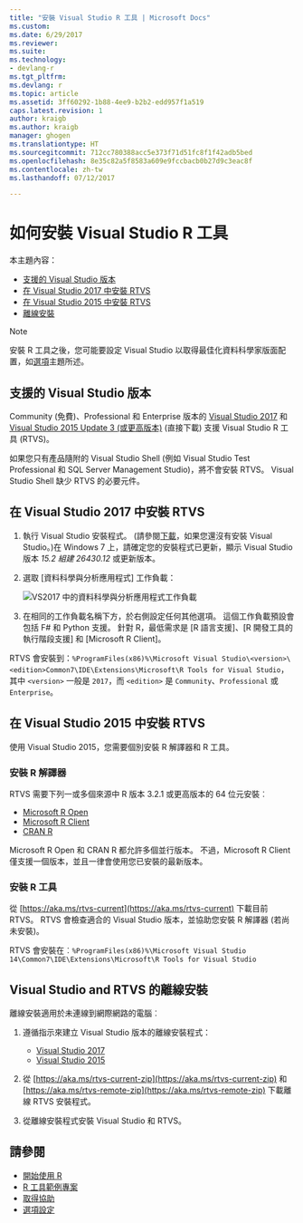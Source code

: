 ```yaml
---
title: "安裝 Visual Studio R 工具 | Microsoft Docs"
ms.custom: 
ms.date: 6/29/2017
ms.reviewer: 
ms.suite: 
ms.technology:
- devlang-r
ms.tgt_pltfrm: 
ms.devlang: r
ms.topic: article
ms.assetid: 3ff60292-1b88-4ee9-b2b2-edd957f1a519
caps.latest.revision: 1
author: kraigb
ms.author: kraigb
manager: ghogen
ms.translationtype: HT
ms.sourcegitcommit: 712cc780388acc5e373f71d51fc8f1f42adb5bed
ms.openlocfilehash: 8e35c82a5f8583a609e9fccbacb0b27d9c3eac8f
ms.contentlocale: zh-tw
ms.lasthandoff: 07/12/2017

---
```


# <a name="how-to-install-r-tools-for-visual-studio"></a>如何安裝 Visual Studio R 工具

本主題內容：

- [支援的 Visual Studio 版本](#supported-versions-of-visual-studio)
- [在 Visual Studio 2017 中安裝 RTVS](#installing-rtvs-in-visual-studio-2017)
- [在 Visual Studio 2015 中安裝 RTVS](#installing-rtvs-in-visual-studio-2015)
- [離線安裝](#offline-installation-of-visual-studio-and-rtvs)

> [!Note]
> 安裝 R 工具之後，您可能要設定 Visual Studio 以取得最佳化資料科學家版面配置，如[選項](options.md#data-scientist-layout)主題所述。

## <a name="supported-versions-of-visual-studio"></a>支援的 Visual Studio 版本

Community (免費)、Professional 和 Enterprise 版本的 [Visual Studio 2017](https://www.visualstudio.com/downloads/) 和 [Visual Studio 2015 Update 3 (或更高版本)](http://go.microsoft.com/fwlink/?LinkId=691129) (直接下載) 支援 Visual Studio R 工具 (RTVS)。 

如果您只有產品隨附的 Visual Studio Shell (例如 Visual Studio Test Professional 和 SQL Server Management Studio)，將不會安裝 RTVS。 Visual Studio Shell 缺少 RTVS 的必要元件。


## <a name="installing-rtvs-in-visual-studio-2017"></a>在 Visual Studio 2017 中安裝 RTVS

1. 執行 Visual Studio 安裝程式。 (請參閱[下載](https://www.visualstudio.com/downloads/)，如果您還沒有安裝 Visual Studio。)在 Windows 7 上，請確定您的安裝程式已更新，顯示 Visual Studio 版本 *15.2 組建 26430.12* 或更新版本。

2. 選取 [資料科學與分析應用程式] 工作負載：

    ![VS2017 中的資料科學與分析應用程式工作負載](media/installation-data-science-workload.png)

3. 在相同的工作負載名稱下方，於右側設定任何其他選項。 這個工作負載預設會包括 F# 和 Python 支援。 針對 R，最低需求是 [R 語言支援]、[R 開發工具的執行階段支援] 和 [Microsoft R Client]。

RTVS 會安裝到：`%ProgramFiles(x86)%\Microsoft Visual Studio\<version>\<edition>Common7\IDE\Extensions\Microsoft\R Tools for Visual Studio`，其中 `<version>` 一般是 `2017`，而 `<edition>` 是 `Community`、`Professional` 或 `Enterprise`。

## <a name="installing-rtvs-in-visual-studio-2015"></a>在 Visual Studio 2015 中安裝 RTVS

使用 Visual Studio 2015，您需要個別安裝 R 解譯器和 R 工具。

### <a name="install-an-r-interpreter"></a>安裝 R 解譯器

RTVS 需要下列一或多個來源中 R 版本 3.2.1 或更高版本的 64 位元安裝︰

* [Microsoft R Open](https://mran.microsoft.com/download/)
* [Microsoft R Client](https://msdn.microsoft.com/microsoft-r/r-client-get-started)
* [CRAN R](https://cran.r-project.org/bin/windows/base/)

Microsoft R Open 和 CRAN R 都允許多個並行版本。 不過，Microsoft R Client 僅支援一個版本，並且一律會使用您已安裝的最新版本。

### <a name="install-the-r-tools"></a>安裝 R 工具

從 [https://aka.ms/rtvs-current](https://aka.ms/rtvs-current) 下載目前 RTVS。 RTVS 會檢查適合的 Visual Studio 版本，並協助您安裝 R 解譯器 (若尚未安裝)。

RTVS 會安裝在︰`%ProgramFiles(x86)%\Microsoft Visual Studio 14\Common7\IDE\Extensions\Microsoft\R Tools for Visual Studio`

## <a name="offline-installation-of-visual-studio-and-rtvs"></a>Visual Studio and RTVS 的離線安裝

離線安裝適用於未連線到網際網路的電腦︰

1. 遵循指示來建立 Visual Studio 版本的離線安裝程式： 

    - [Visual Studio 2017](../install/create-an-offline-installation-of-visual-studio.md)
    - [Visual Studio 2015](https://msdn.microsoft.com/library/mt706497.aspx)

1. 從 [https://aka.ms/rtvs-current-zip](https://aka.ms/rtvs-current-zip) 和 [https://aka.ms/rtvs-remote-zip](https://aka.ms/rtvs-remote-zip) 下載離線 RTVS 安裝程式。 

1. 從離線安裝程式安裝 Visual Studio 和 RTVS。

## <a name="see-also"></a>請參閱

- [開始使用 R](getting-started-with-r.md)
- [R 工具範例專案](getting-started-samples.md)
- [取得協助](getting-started-help.md)
- [選項設定](options.md)

